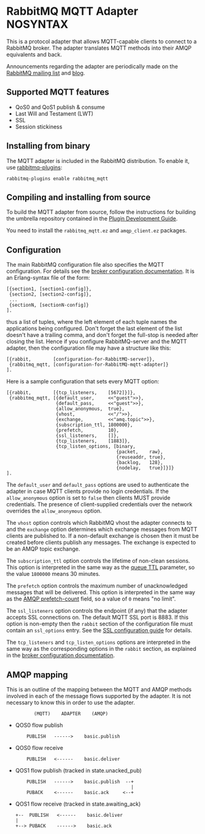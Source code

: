 # RabbitMQ MQTT Adapter NOSYNTAX

This is a protocol adapter that allows MQTT-capable clients to
connect to a RabbitMQ broker. The adapter translates MQTT
methods into their AMQP equivalents and back.

Announcements regarding the adapter are periodically made on the
[RabbitMQ mailing list](http://lists.rabbitmq.com/cgi-bin/mailman/listinfo/rabbitmq-discuss)
and [blog](http://www.rabbitmq.com/blog).

## <a id="smf"/> Supported MQTT features

* QoS0 and QoS1 publish & consume
* Last Will and Testament (LWT)
* SSL
* Session stickiness

## <a id="ifb"/>Installing from binary

The MQTT adapter is included in the RabbitMQ distribution.  To enable
it, use [rabbitmq-plugins](/man/rabbitmq-plugins.1.man.html):

    rabbitmq-plugins enable rabbitmq_mqtt

## <a id="caifs"/>Compiling and installing from source

To build the MQTT adapter from source, follow the instructions for
building the umbrella repository contained in the
[Plugin Development Guide](/plugin-development.html).

You need to install the `rabbitmq_mqtt.ez` and `amqp_client.ez` packages.

## <a id="config"/> Configuration

The main RabbitMQ configuration file also specifies the MQTT
configuration. For details see the [broker configuration documentation](http://www.rabbitmq.com/configure.html).
It is an Erlang-syntax file of the form:

    [{section1, [section1-config]},
     {section2, [section2-config]},
     ...
     {sectionN, [sectionN-config]}
    ].

thus a list of tuples, where the left element of each tuple names the
applications being configured. Don't forget the last element of the
list doesn't have a trailing comma, and don't forget the full-stop is
needed after closing the list. Hence if you configure RabbitMQ-server
and the MQTT adapter, then the configuration file may have a
structure like this:

    [{rabbit,        [configuration-for-RabbitMQ-server]},
     {rabbitmq_mqtt, [configuration-for-RabbitMQ-mqtt-adapter]}
    ].

Here is a sample configuration that sets every MQTT option:

    [{rabbit,        [{tcp_listeners,    [5672]}]},
     {rabbitmq_mqtt, [{default_user,     <<"guest">>},
                      {default_pass,     <<"guest">>},
                      {allow_anonymous,  true},
                      {vhost,            <<"/">>},
                      {exchange,         <<"amq.topic">>},
                      {subscription_ttl, 1800000},
                      {prefetch,         10},
                      {ssl_listeners,    []},
                      {tcp_listeners,    [1883]},
                      {tcp_listen_options, [binary,
                                            {packet,    raw},
                                            {reuseaddr, true},
                                            {backlog,   128},
                                            {nodelay,   true}]}]}
    ].

The `default_user` and `default_pass` options are used to authenticate
the adapter in case MQTT clients provide no login credentials. If the
`allow_anonymous` option is set to `false` then clients MUST provide credentials.
The presence of client-supplied credentials over the network overrides
the `allow_anonymous` option.

The `vhost` option controls which RabbitMQ vhost the adapter connects to and the
`exchange` option determines which exchange messages from MQTT clients are published
to. If a non-default exchange is chosen then it must be created before clients
publish any messages. The exchange is expected to be an AMQP topic exchange.

The `subscription_ttl` option controls the lifetime of non-clean sessions. This
option is interpreted in the same way as the [queue TTL](http://www.rabbitmq.com/ttl.html#queue-ttl)
parameter, so the value `1800000` means 30 minutes.

The `prefetch` option controls the maximum number of unacknowledged messages that
will be delivered. This option is interpreted in the same way as the [AMQP prefetch-count](http://www.rabbitmq.com/amqp-0-9-1-reference.html#basic.qos.prefetch-count)
field, so a value of `0` means "no limit".

The `ssl_listeners` option controls the endpoint (if any) that the adapter accepts
SSL connections on. The default MQTT SSL port is 8883. If this option is non-empty
then the `rabbit` section of the configuration file must contain an `ssl_options`
entry. See the [SSL configuration guide](http://www.rabbitmq.com/ssl.html) for
details.

The `tcp_listeners` and `tcp_listen_options` options are interpreted in the same way
as the corresponding options in the `rabbit` section, as explained in the
[broker configuration documentation](http://www.rabbitmq.com/configure.html).

## AMQP mapping

This is an outline of the mapping between the MQTT and AMQP
methods involved in each of the message flows supported by
the adapter. It is not necessary to know this in order
to use the adapter.

              (MQTT)    ADAPTER    (AMQP)

*    QOS0 flow publish

             PUBLISH   ------>    basic.publish

*    QOS0 flow receive

             PUBLISH   <------    basic.deliver

*    QOS1 flow publish (tracked in state.unacked\_pub)

             PUBLISH   ------>    basic.publish  --+
                                                   |
             PUBACK    <------    basic.ack     <--+

*   QOS1 flow receive (tracked in state.awaiting\_ack)

        +--  PUBLISH   <------    basic.deliver
        |
        +--> PUBACK    ------>    basic.ack
